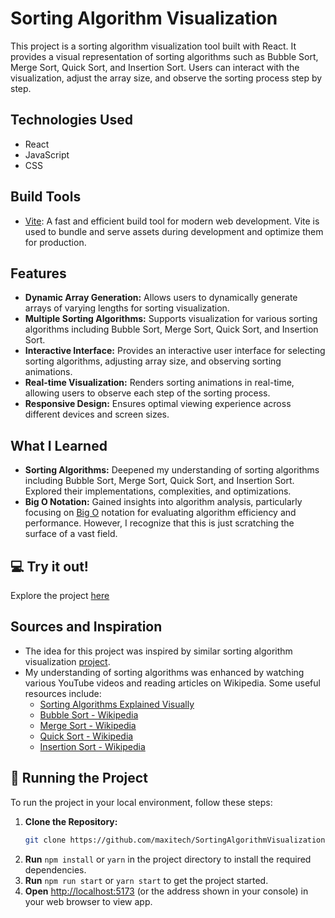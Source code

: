 # Sorting Algorithm Visualization
This project is a sorting algorithm visualization tool built with React. It provides a visual representation of sorting algorithms such as Bubble Sort, Merge Sort, Quick Sort, and Insertion Sort. Users can interact with the visualization, adjust the array size, and observe the sorting process step by step.

## Technologies Used
- React
- JavaScript
- CSS

## Build Tools
- [Vite](https://vitejs.dev/): A fast and efficient build tool for modern web development. Vite is used to bundle and serve assets during development and optimize them for production.

## Features
- **Dynamic Array Generation:** Allows users to dynamically generate arrays of varying lengths for sorting visualization.
- **Multiple Sorting Algorithms:** Supports visualization for various sorting algorithms including Bubble Sort, Merge Sort, Quick Sort, and Insertion Sort.
- **Interactive Interface:** Provides an interactive user interface for selecting sorting algorithms, adjusting array size, and observing sorting animations.
- **Real-time Visualization:** Renders sorting animations in real-time, allowing users to observe each step of the sorting process.
- **Responsive Design:** Ensures optimal viewing experience across different devices and screen sizes.

## What I Learned
- **Sorting Algorithms:** Deepened my understanding of sorting algorithms including Bubble Sort, Merge Sort, Quick Sort, and Insertion Sort. Explored their implementations, complexities, and optimizations.
- **Big O Notation:** Gained insights into algorithm analysis, particularly focusing on [Big O](https://en.wikipedia.org/wiki/Big_O_notation) notation for evaluating algorithm efficiency and performance. However, I recognize that this is just scratching the surface of a vast field.

## :computer: Try it out!
  Explore the project [here](https://sortalgorithm.netlify.app/)
 
## Sources and Inspiration
- The idea for this project was inspired by similar sorting algorithm visualization [project](https://github.com/clementmihailescu/Sorting-Visualizer).
- My understanding of sorting algorithms was enhanced by watching various YouTube videos and reading articles on Wikipedia. Some useful resources include:
  - [Sorting Algorithms Explained Visually](https://youtu.be/RfXt_qHDEPw?si=8jCAgmIaRcfpTnSs)
  - [Bubble Sort - Wikipedia](https://en.wikipedia.org/wiki/Bubblesort)
  - [Merge Sort - Wikipedia](https://en.wikipedia.org/wiki/Merge_sort)
  - [Quick Sort - Wikipedia](https://en.wikipedia.org/wiki/Quicksort)
  - [Insertion Sort - Wikipedia](https://en.wikipedia.org/wiki/Insertion_sort)

## :vertical_traffic_light: Running the Project
To run the project in your local environment, follow these steps: 
1. **Clone the Repository:**
   ```bash
   git clone https://github.com/maxitech/SortingAlgorithmVisualization.git
2. **Run** `npm install` or `yarn` in the project directory to install the required dependencies.
3. **Run** `npm run start` or `yarn start` to get the project started.
4. **Open** [http://localhost:5173](http://localhost:5173) (or the address shown in your console) in your web browser to view app.
